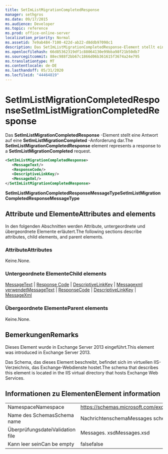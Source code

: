 ```yaml
---
title: SetImListMigrationCompletedResponse
manager: sethgros
ms.date: 09/17/2015
ms.audience: Developer
ms.topic: reference
ms.prod: office-online-server
localization_priority: Normal
ms.assetid: 7e9ab484-7100-422d-ab22-d8ddb97098c1
description: Das SetImListMigrationCompletedResponse-Element stellt eine Antwort auf eine SetImListMigrationCompleted-Anforderung dar.
ms.openlocfilehash: 66d85362319df1c88064130e99bba98f21b50db7
ms.sourcegitcommit: 88ec988f2bb67c1866d06b361615f3674a24e795
ms.translationtype: MT
ms.contentlocale: de-DE
ms.lasthandoff: 05/31/2020
ms.locfileid: "44464819"
---
```

# <a name="setimlistmigrationcompletedresponse"></a><span data-ttu-id="c95c7-103">SetImListMigrationCompletedResponse</span><span class="sxs-lookup"><span data-stu-id="c95c7-103">SetImListMigrationCompletedResponse</span></span>

<span data-ttu-id="c95c7-104">Das **SetImListMigrationCompletedResponse** -Element stellt eine Antwort auf eine **SetImListMigrationCompleted** -Anforderung dar.</span><span class="sxs-lookup"><span data-stu-id="c95c7-104">The **SetImListMigrationCompletedResponse** element represents a response to a **SetImListMigrationCompleted** request.</span></span> 
  
```XML
<SetImListMigrationCompletedResponse>
   <MessageText/>
   <ResponseCode/>
   <DescriptiveLinkKey/>
   <MessageXml/>
</SetImListMigrationCompletedResponse>
```

 <span data-ttu-id="c95c7-105">**SetImListMigrationCompletedResponseMessageType**</span><span class="sxs-lookup"><span data-stu-id="c95c7-105">**SetImListMigrationCompletedResponseMessageType**</span></span>
## <a name="attributes-and-elements"></a><span data-ttu-id="c95c7-106">Attribute und Elemente</span><span class="sxs-lookup"><span data-stu-id="c95c7-106">Attributes and elements</span></span>

<span data-ttu-id="c95c7-107">In den folgenden Abschnitten werden Attribute, untergeordnete und übergeordnete Elemente erläutert.</span><span class="sxs-lookup"><span data-stu-id="c95c7-107">The following sections describe attributes, child elements, and parent elements.</span></span>
  
### <a name="attributes"></a><span data-ttu-id="c95c7-108">Attribute</span><span class="sxs-lookup"><span data-stu-id="c95c7-108">Attributes</span></span>

<span data-ttu-id="c95c7-109">Keine.</span><span class="sxs-lookup"><span data-stu-id="c95c7-109">None.</span></span>
  
### <a name="child-elements"></a><span data-ttu-id="c95c7-110">Untergeordnete Elemente</span><span class="sxs-lookup"><span data-stu-id="c95c7-110">Child elements</span></span>

<span data-ttu-id="c95c7-111">[MessageText](messagetext.md)  |  [Response Code](responsecode.md)  |  [DescriptiveLinkKey](descriptivelinkkey.md)  |  [Messagexml verwendet](messagexml.md)</span><span class="sxs-lookup"><span data-stu-id="c95c7-111">[MessageText](messagetext.md) | [ResponseCode](responsecode.md) | [DescriptiveLinkKey](descriptivelinkkey.md) | [MessageXml](messagexml.md)</span></span>
  
### <a name="parent-elements"></a><span data-ttu-id="c95c7-112">Übergeordnete Elemente</span><span class="sxs-lookup"><span data-stu-id="c95c7-112">Parent elements</span></span>

<span data-ttu-id="c95c7-113">Keine.</span><span class="sxs-lookup"><span data-stu-id="c95c7-113">None.</span></span>
  
## <a name="remarks"></a><span data-ttu-id="c95c7-114">Bemerkungen</span><span class="sxs-lookup"><span data-stu-id="c95c7-114">Remarks</span></span>

<span data-ttu-id="c95c7-115">Dieses Element wurde in Exchange Server 2013 eingeführt.</span><span class="sxs-lookup"><span data-stu-id="c95c7-115">This element was introduced in Exchange Server 2013.</span></span>
  
<span data-ttu-id="c95c7-116">Das Schema, das dieses Element beschreibt, befindet sich im virtuellen IIS-Verzeichnis, das Exchange-Webdienste hostet.</span><span class="sxs-lookup"><span data-stu-id="c95c7-116">The schema that describes this element is located in the IIS virtual directory that hosts Exchange Web Services.</span></span>
  
## <a name="element-information"></a><span data-ttu-id="c95c7-117">Informationen zu Elementen</span><span class="sxs-lookup"><span data-stu-id="c95c7-117">Element information</span></span>

|||
|:-----|:-----|
|<span data-ttu-id="c95c7-118">Namespace</span><span class="sxs-lookup"><span data-stu-id="c95c7-118">Namespace</span></span>  <br/> |https://schemas.microsoft.com/exchange/services/2006/messages  <br/> |
|<span data-ttu-id="c95c7-119">Name des Schemas</span><span class="sxs-lookup"><span data-stu-id="c95c7-119">Schema name</span></span>  <br/> |<span data-ttu-id="c95c7-120">Nachrichtenschema</span><span class="sxs-lookup"><span data-stu-id="c95c7-120">Messages schema</span></span>  <br/> |
|<span data-ttu-id="c95c7-121">Überprüfungsdatei</span><span class="sxs-lookup"><span data-stu-id="c95c7-121">Validation file</span></span>  <br/> |<span data-ttu-id="c95c7-122">Messages. xsd</span><span class="sxs-lookup"><span data-stu-id="c95c7-122">Messages.xsd</span></span>  <br/> |
|<span data-ttu-id="c95c7-123">Kann leer sein</span><span class="sxs-lookup"><span data-stu-id="c95c7-123">Can be empty</span></span>  <br/> |<span data-ttu-id="c95c7-124">false</span><span class="sxs-lookup"><span data-stu-id="c95c7-124">false</span></span>  <br/> |
   

